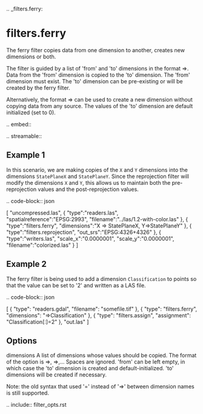 .. _filters.ferry:

filters.ferry
================================================================================

The ferry filter copies data from one dimension to another, creates new
dimensions or both.

The filter is guided by a list of 'from' and 'to' dimensions in the format
<from>=><to>.  Data from the 'from' dimension is copied to the 'to' dimension.
The 'from' dimension must exist.  The 'to' dimension can be pre-existing or
will be created by the ferry filter.

Alternatively, the format =><to> can be used to create a new dimension without
copying data from any source.  The values of the 'to' dimension are default
initialized (set to 0).

.. embed::

.. streamable::

Example 1
---------

In this scenario, we are making copies of the ``X`` and ``Y`` dimensions
into the
dimensions ``StatePlaneX`` and ``StatePlaneY``.  Since the reprojection
filter will
modify the dimensions ``X`` and ``Y``, this allows us to maintain both the
pre-reprojection values and the post-reprojection values.


.. code-block:: json

  [
      "uncompressed.las",
      {
          "type":"readers.las",
          "spatialreference":"EPSG:2993",
          "filename":"../las/1.2-with-color.las"
      },
      {
          "type":"filters.ferry",
          "dimensions":"X => StatePlaneX, Y=>StatePlaneY"
      },
      {
          "type":"filters.reprojection",
          "out_srs":"EPSG:4326+4326"
      },
      {
          "type":"writers.las",
          "scale_x":"0.0000001",
          "scale_y":"0.0000001",
          "filename":"colorized.las"
      }
  ]

Example 2
---------

The ferry filter is being used to add a dimension ``Classification`` to points
so that the value can be set to '2' and written as a LAS file.

.. code-block:: json

  [
      {
            "type": "readers.gdal",
            "filename": "somefile.tif"
      },
      {
            "type": "filters.ferry",
            "dimensions": "=>Classification"
      },
      {
            "type": "filters.assign",
            "assignment": "Classification[:]=2"
      },
      "out.las"
  ]

Options
-------

dimensions
  A list of dimensions whose values should be copied.
  The format of the option is <from>=><to>, <from>=><to>,...
  Spaces are ignored.
  'from' can be left empty, in which case the 'to' dimension is created and
  default-initialized.  'to' dimensions will be created if necessary.

  Note: the old syntax that used '=' instead of '=>' between dimension names
  is still supported.

.. include:: filter_opts.rst

